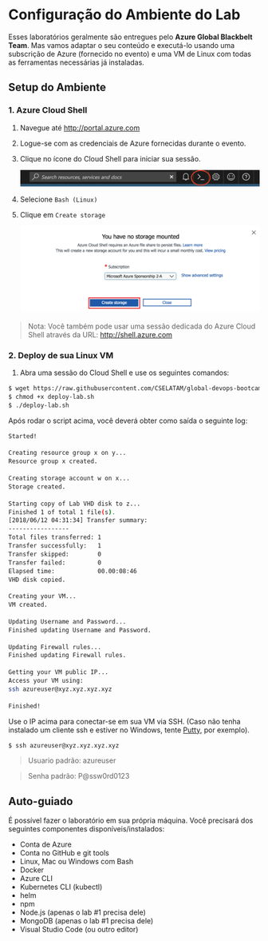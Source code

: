 # Configuração do Ambiente do Lab

Esses laboratórios geralmente são entregues pelo **Azure Global Blackbelt Team**. Mas vamos adaptar o seu conteúdo e executá-lo usando uma subscrição de Azure (fornecido no evento) e uma VM de Linux com todas as ferramentas necessárias já instaladas.

## Setup do Ambiente

### 1. Azure Cloud Shell

1. Navegue até http://portal.azure.com
2. Logue-se com as credenciais de Azure fornecidas durante o evento.
3. Clique no ícone do Cloud Shell para iniciar sua sessão.

    ![alt text](img/cloud-shell-start.png)

4. Selecione `Bash (Linux)`

5. Clique em `Create storage`

    ![alt text](img/cloud-show-directly.png)

> Nota: Você também pode usar uma sessão dedicada do Azure Cloud Shell através da URL: http://shell.azure.com 

### 2. Deploy de sua Linux VM

1. Abra uma sessão do Cloud Shell e use os seguintes comandos:

```bash
$ wget https://raw.githubusercontent.com/CSELATAM/global-devops-bootcamp/master/resources/deploy-lab.sh
$ chmod +x deploy-lab.sh
$ ./deploy-lab.sh
```

Após rodar o script acima, você deverá obter como saída o seguinte log:

```bash
Started!

Creating resource group x on y...
Resource group x created.

Creating storage account w on x...
Storage created.

Starting copy of Lab VHD disk to z...
Finished 1 of total 1 file(s).
[2018/06/12 04:31:34] Transfer summary:
-----------------
Total files transferred: 1
Transfer successfully:   1
Transfer skipped:        0
Transfer failed:         0
Elapsed time:            00.00:08:46
VHD disk copied.

Creating your VM...
VM created.

Updating Username and Password...
Finished updating Username and Password.

Updating Firewall rules...
Finished updating Firewall rules.

Getting your VM public IP...
Access your VM using:
ssh azureuser@xyz.xyz.xyz.xyz

Finished!
```

Use o IP acima para conectar-se em sua VM via SSH. (Caso não tenha instalado um cliente ssh e estiver no Windows, tente [Putty](https://www.putty.org/), por exemplo).

```bash
$ ssh azureuser@xyz.xyz.xyz.xyz
```

> Usuario padrão: azureuser

> Senha padrão: P@ssw0rd0123

## Auto-guiado

É possível fazer o laboratório em sua própria máquina. Você precisará dos seguintes componentes disponíveis/instalados:

* Conta de Azure
* Conta no GitHub e git tools
* Linux, Mac ou Windows com Bash
* Docker
* Azure CLI
* Kubernetes CLI (kubectl)
* helm
* npm
* Node.js (apenas o lab #1 precisa dele)
* MongoDB (apenas o lab #1 precisa dele)
* Visual Studio Code (ou outro editor)
